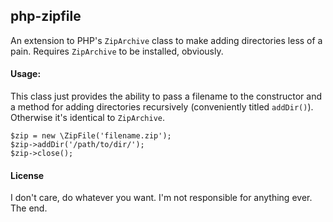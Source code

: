 ## php-zipfile

An extension to PHP's `ZipArchive` class to make adding directories less of a pain.
Requires `ZipArchive` to be installed, obviously.

#### Usage:

This class just provides the ability to pass a filename to the constructor and a method for adding directories
recursively (conveniently titled `addDir()`). Otherwise it's identical to `ZipArchive`.

    $zip = new \ZipFile('filename.zip');
    $zip->addDir('/path/to/dir/');
    $zip->close();

#### License

I don't care, do whatever you want. I'm not responsible for anything ever. The end.
